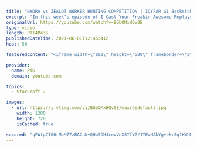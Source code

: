 ```yaml
---
title: "HYDRA vs ZEALOT WORKER HUNTING COMPETITION | ICYFAR G1 Backstab Butcher - StarCraft 2"
excerpt: "In this week’s episode of I Cast Your Freakin Awesome Replays (ICYFAR) players sent in their StarCraft 2 replays where they backstad and harass their opponent as much as possible (Backstab Butcher)! Here’s a fun game of protoss versus zerg completing the challenge in humorous fashion.   NEW ICYFAR CHALLENGE:"
originalUrl: https://youtube.com/watch?v=BGbOMxHQv0E
type: video
length: PT14M43S
publishedDateTime: 2021-06-01T12:46:41Z
heat: 50

featuredContent: "<iframe width=\"800\" height=\"500\" frameborder=\"0\" src=\"https://www.youtube.com/embed/BGbOMxHQv0E\" allow=\"accelerometer; autoplay; encrypted-media; gyroscope; picture-in-picture\" allowfullscreen></iframe>"

provider:
  name: PiG
  domain: youtube.com

topics:
  - StarCraft 2

images:
  - url: https://i.ytimg.com/vi/BGbOMxHQv0E/maxresdefault.jpg
    width: 1280
    height: 720
    isCached: true

secured: "qFWtp7IG6rMoM77zBACuN+QHu3QHJcevVnXSYfYZ/1YEvHAbYg+ekr8q1KWUM5/TLn4aSS01xX/sMT9bqhIAS49ERdknTePnNxPsbi5BA7uaki2VoQF9TP4V8iR9qESIUFxXEkgYFhGgJ59AsJtHgHLyiTMFDzozqubxd/5NjiRm30UddHA4ii9KtTdsXh3QhZJnqYJPHCPFUkLSpGNAM/OYfmofaTHiK8Vz5VhpveP72heMDAzSciaiPCRUUXzJwrMCS85vcFFSkuGQgruJXDXfRohYM8NkT7Bgj6RZm/43IDJFvuW1djjfXBLtZibGt0r+0eXKWq4KGTGEC2rZFgttniXFgSNSyaf0wq2h1n1MO2U+N47HptC5dCff7J+bR1nn6EjOhKs04mJ/HxdWJ98f3WYqaMqwWSHu6oOklls=;k9m0xuV2WowfYN9pBebOeQ=="
---
```


